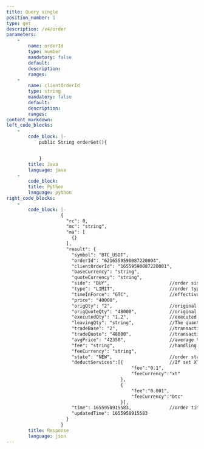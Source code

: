 ```yaml
---
title: Query single
position_number: 1
type: get
description: /v4/order
parameters:
    -
        name: orderId
        type: number
        mandatory: false
        default:
        description: 
        ranges:
    -
        name: clientOrderId
        type: string
        mandatory: false
        default:
        description: 
        ranges:
content_markdown:
left_code_blocks:
    -
        code_block: |-
            public String orderGet(){


            }
        title: Java
        language: java
    -
        code_block:
        title: Python
        language: python
right_code_blocks:
    -
        code_block: |-
                    {
                      "rc": 0,
                      "mc": "string",
                      "ma": [
                        {}
                      ],
                      "result": {
                        "symbol": "BTC_USDT",   
                        "orderId": "6216559590087220004",  
                        "clientOrderId": "16559590087220001",  
                        "baseCurrency": "string",   
                        "quoteCurrency": "string",   
                        "side": "BUY",                      //order side:BUY,SELL
                        "type": "LIMIT",                    //order type  LIMIT,MARKET 
                        "timeInForce": "GTC",               //effective way:GTC,IOC,FOK,GTX
                        "price": "40000",   
                        "origQty": "2",                     //original quantity
                        "origQuoteQty": "48000",            //original amount
                        "executedQty": "1.2",               //executed quantity
                        "leavingQty": "string",             //The quantity to be executed (if the order is cancelled or the order is rejected, the value is 0)
                        "tradeBase": "2",                   //transaction quantity
                        "tradeQuote": "48000",              //transaction amount
                        "avgPrice": "42350",                //average transaction price
                        "fee": "string",                    //handling fee
                        "feeCurrency": "string",   
                        "state": "NEW",                     //order stat NEW,PARTIALLY_FILLED,FILLED,CANCELED,REJECTED,EXPIRED
                        "deductServices":[{                 //If set XT deduction fees, use this field to represent the trade fee. Otherwise, use the original fee and feeCurrency fields to represent the trade fee.  
                                              "fee":"0.1",     
                                              "feeCurrency":"xt"
                                          },
                                          {   
                                              "fee":"0.001",
                                              "feeCurrency":"btc"
                                          }],
                        "time": 1655958915583,              //order time
                        "updatedTime": 1655958915583  
                      }
                    }
        title: Response
        language: json
---
```

